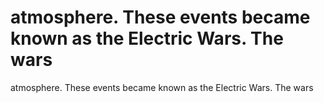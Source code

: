 # atmosphere. These events became known as the Electric Wars. The wars

atmosphere. These events became known as the Electric Wars. The wars